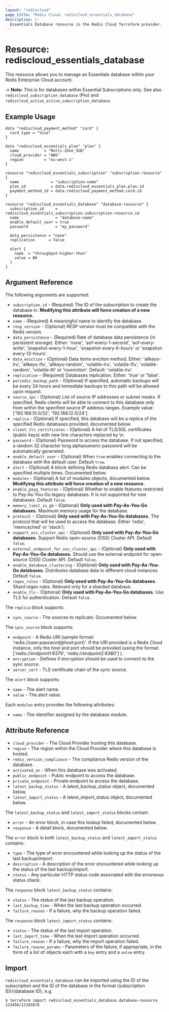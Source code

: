 ```yaml
---
layout: "rediscloud"
page_title: "Redis Cloud: rediscloud_essentials_database"
description: |-
  Essentials Database resource in the Redis Cloud Terraform provider.
---
```


# Resource: rediscloud_essentials_database

This resource allows you to manage an Essentials database within your Redis Enterprise Cloud account.

-> **Note:** This is for databases within Essential Subscriptions only. See also `rediscloud_subscription_database` (Pro) and `rediscloud_active_active_subscription_database`.

## Example Usage

```hcl
data "rediscloud_payment_method" "card" {
  card_type = "Visa"
}

data "rediscloud_essentials_plan" "plan" {
  name           = "Multi-Zone_5GB"
  cloud_provider = "AWS"
  region         = "eu-west-1"
}

resource "rediscloud_essentials_subscription" "subscription-resource" {
  name              = "subscription-name"
  plan_id           = data.rediscloud_essentials_plan.plan.id
  payment_method_id = data.rediscloud_payment_method.card.id
}

resource "rediscloud_essentials_database" "database-resource" {
  subscription_id     = rediscloud_essentials_subscription.subscription-resource.id
  name                = "database-name"
  enable_default_user = true
  password            = "my_password"

  data_persistence = "none"
  replication      = false

  alert {
    name  = "throughput-higher-than"
    value = 80
  }
}
```

## Argument Reference

The following arguments are supported:

* `subscription_id` - (Required) The ID of the subscription to create the database in. **Modifying this attribute will force creation of a new resource.**
* `name` - (Required) A meaningful name to identify the database.
* `resp_version` - (Optional) RESP version must be compatible with the Redis version.
* `data_persistence` - (Required) Rate of database data persistence (in persistent storage). Either: 'none', 'aof-every-1-second', 'aof-every-write', 'snapshot-every-1-hour', 'snapshot-every-6-hours' or 'snapshot-every-12-hours'.
* `data_eviction` - (Optional) Data items eviction method. Either: 'allkeys-lru', 'allkeys-lfu', 'allkeys-random', 'volatile-lru', 'volatile-lfu', 'volatile-random', 'volatile-ttl' or 'noeviction'. Default: 'volatile-lru'.
* `replication` - (Required) Databases replication. Either: 'true' or 'false'.
* `periodic_backup_path` - (Optional) If specified, automatic backups will be every 24 hours and immediate backups to this path will be allowed upon request.
* `source_ips` - (Optional) List of source IP addresses or subnet masks. If specified, Redis clients will be able to connect to this database only from within the specified source IP address ranges. Example value: ['192.168.10.0/32', '192.168.12.0/24'].
* `replica` - (Optional) If specified, this database will be a replica of the specified Redis databases provided, documented below.
* `client_tls_certificates` - (Optional) A list of TLS/SSL certificates (public keys) with new line characters replaced by \n.
* `password` - (Optional) Password to access the database. If not specified, a random 32 character long alphanumeric password will be automatically generated.
* `enable_default_user` - (Optional) When `true` enables connecting to the database with the default user. Default `true`.
* `alert` - (Optional) A block defining Redis database alert. Can be specified multiple times. Documented below.
* `modules` - (Optional) A list of modules objects, documented below. **Modifying this attribute will force creation of a new resource.**
* `enable_payg_features` - (Optional) Whether to enable features restricted to Pay-As-You-Go legacy databases. It is not supported for new databases. Default `false`.
* `memory_limit_in_gb` - (Optional) **Only used with Pay-As-You-Go databases.** Maximum memory usage for the database.
* `protocol` - (Optional) **Only used with Pay-As-You-Go databases.** The protocol that will be used to access the database. Either ‘redis’, 'memcached’ or 'stack').
* `support_oss_cluster_api` - (Optional) **Only used with Pay-As-You-Go databases.** Support Redis open-source (OSS) Cluster API. Default `false`.
* `external_endpoint_for_oss_cluster_api` - (Optional) **Only used with Pay-As-You-Go databases.** Should use the external endpoint for open-source (OSS) Cluster API. Default `false`.
* `enable_database_clustering` - (Optional) **Only used with Pay-As-You-Go databases.** Distributes database data to different cloud instances. Default `false`.
* `regex_rules` - (Optional) **Only used with Pay-As-You-Go databases.** Shard regex rules. Relevant only for a sharded database.
* `enable_tls` - (Optional) **Only used with Pay-As-You-Go databases.** Use TLS for authentication. Default `false`.

The `replica` block supports:

* `sync_source` - The sources to replicate. Documented below.

The `sync_source` block supports:

* `endpoint` - A Redis URI (sample format: 'redis://user:password@host:port)'. If the URI provided is a Redis Cloud instance, only the host and port should be provided (using the format: ['redis://endpoint1:6379', 'redis://endpoint2:6380'] ).
* `encryption` - Defines if encryption should be used to connect to the sync source.
* `server_cert` - TLS certificate chain of the sync source.

The `alert` block supports:

* `name` - The alert name.
* `value` - The alert value.

Each `modules` entry provides the following attributes:

* `name` - The identifier assigned by the database module.

## Attribute Reference

* `cloud_provider` - The Cloud Provider hosting this database.
* `region` - The region within the Cloud Provider where this database is hosted.
* `redis_version_compliance` - The compliance Redis version of the database.
* `activated_on` - When this database was activated.
* `public_endpoint` - Public endpoint to access the database.
* `private_endpoint` - Private endpoint to access the database.
* `latest_backup_status` - A latest_backup_status object, documented below.
* `latest_import_status` - A latest_import_status object, documented below.

The `latest_backup_status` and `latest_import_status` blocks contain:

* `error` - An error block, in case this lookup failed, documented below.
* `response` - A detail block, documented below.

The `error` block in both `latest_backup_status` and `latest_import_status` contains:

* `type` - The type of error encountered while looking up the status of the last backup/import.
* `description` - A description of the error encountered while looking up the status of the last backup/import.
* `status` - Any particular HTTP status code associated with the erroneous status check.

The `response` block `latest_backup_status` contains:

* `status` - The status of the last backup operation.
* `last_backup_time` - When the last backup operation occurred.
* `failure_reason` - If a failure, why the backup operation failed.

The `response` block `latest_import_status` contains:

* `status` - The status of the last import operation.
* `last_import_time` - When the last import operation occurred.
* `failure_reason` - If a failure, why the import operation failed.
* `failure_reason_params` - Parameters of the failure, if appropriate, in the form of a list of objects each with a `key` entry and a `value` entry.

## Import
`rediscloud_essentials_database` can be imported using the ID of the subscription and the ID of the database in the format {subscription ID}/{database ID}, e.g.

```
$ terraform import rediscloud_essentials_database.database-resource 123456/12345678
```
